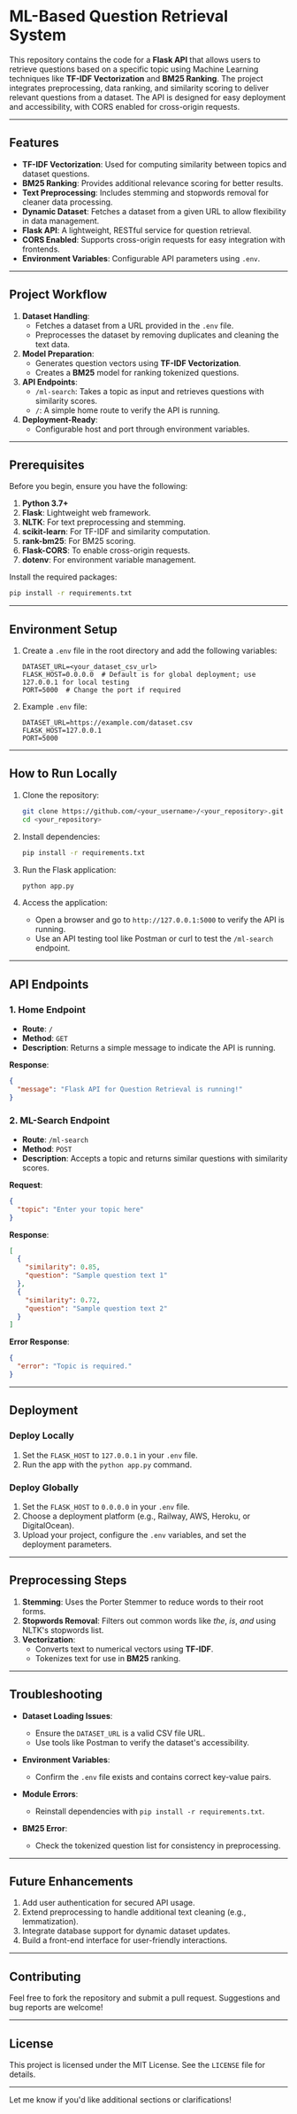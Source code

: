 # ML-Based Question Retrieval System

This repository contains the code for a **Flask API** that allows users to retrieve questions based on a specific topic using Machine Learning techniques like **TF-IDF Vectorization** and **BM25 Ranking**. The project integrates preprocessing, data ranking, and similarity scoring to deliver relevant questions from a dataset. The API is designed for easy deployment and accessibility, with CORS enabled for cross-origin requests.

---

## Features

- **TF-IDF Vectorization**: Used for computing similarity between topics and dataset questions.
- **BM25 Ranking**: Provides additional relevance scoring for better results.
- **Text Preprocessing**: Includes stemming and stopwords removal for cleaner data processing.
- **Dynamic Dataset**: Fetches a dataset from a given URL to allow flexibility in data management.
- **Flask API**: A lightweight, RESTful service for question retrieval.
- **CORS Enabled**: Supports cross-origin requests for easy integration with frontends.
- **Environment Variables**: Configurable API parameters using `.env`.

---

## Project Workflow

1. **Dataset Handling**: 
   - Fetches a dataset from a URL provided in the `.env` file.
   - Preprocesses the dataset by removing duplicates and cleaning the text data.
2. **Model Preparation**: 
   - Generates question vectors using **TF-IDF Vectorization**.
   - Creates a **BM25** model for ranking tokenized questions.
3. **API Endpoints**: 
   - `/ml-search`: Takes a topic as input and retrieves questions with similarity scores.
   - `/`: A simple home route to verify the API is running.
4. **Deployment-Ready**:
   - Configurable host and port through environment variables.

---

## Prerequisites

Before you begin, ensure you have the following:

1. **Python 3.7+**
2. **Flask**: Lightweight web framework.
3. **NLTK**: For text preprocessing and stemming.
4. **scikit-learn**: For TF-IDF and similarity computation.
5. **rank-bm25**: For BM25 scoring.
6. **Flask-CORS**: To enable cross-origin requests.
7. **dotenv**: For environment variable management.

Install the required packages:

```bash
pip install -r requirements.txt
```

---

## Environment Setup

1. Create a `.env` file in the root directory and add the following variables:

   ```env
   DATASET_URL=<your_dataset_csv_url>
   FLASK_HOST=0.0.0.0  # Default is for global deployment; use 127.0.0.1 for local testing
   PORT=5000  # Change the port if required
   ```

2. Example `.env` file:

   ```env
   DATASET_URL=https://example.com/dataset.csv
   FLASK_HOST=127.0.0.1
   PORT=5000
   ```

---

## How to Run Locally

1. Clone the repository:

   ```bash
   git clone https://github.com/<your_username>/<your_repository>.git
   cd <your_repository>
   ```

2. Install dependencies:

   ```bash
   pip install -r requirements.txt
   ```

3. Run the Flask application:

   ```bash
   python app.py
   ```

4. Access the application:
   - Open a browser and go to `http://127.0.0.1:5000` to verify the API is running.
   - Use an API testing tool like Postman or curl to test the `/ml-search` endpoint.

---

## API Endpoints

### 1. **Home Endpoint**
   - **Route**: `/`
   - **Method**: `GET`
   - **Description**: Returns a simple message to indicate the API is running.

   **Response**:
   ```json
   {
     "message": "Flask API for Question Retrieval is running!"
   }
   ```

### 2. **ML-Search Endpoint**
   - **Route**: `/ml-search`
   - **Method**: `POST`
   - **Description**: Accepts a topic and returns similar questions with similarity scores.

   **Request**:
   ```json
   {
     "topic": "Enter your topic here"
   }
   ```

   **Response**:
   ```json
   [
     {
       "similarity": 0.85,
       "question": "Sample question text 1"
     },
     {
       "similarity": 0.72,
       "question": "Sample question text 2"
     }
   ]
   ```

   **Error Response**:
   ```json
   {
     "error": "Topic is required."
   }
   ```

---

## Deployment

### Deploy Locally
1. Set the `FLASK_HOST` to `127.0.0.1` in your `.env` file.
2. Run the app with the `python app.py` command.

### Deploy Globally
1. Set the `FLASK_HOST` to `0.0.0.0` in your `.env` file.
2. Choose a deployment platform (e.g., Railway, AWS, Heroku, or DigitalOcean).
3. Upload your project, configure the `.env` variables, and set the deployment parameters.

---

## Preprocessing Steps

1. **Stemming**: Uses the Porter Stemmer to reduce words to their root forms.
2. **Stopwords Removal**: Filters out common words like *the*, *is*, *and* using NLTK's stopwords list.
3. **Vectorization**:
   - Converts text to numerical vectors using **TF-IDF**.
   - Tokenizes text for use in **BM25** ranking.

---

## Troubleshooting

- **Dataset Loading Issues**:
  - Ensure the `DATASET_URL` is a valid CSV file URL.
  - Use tools like Postman to verify the dataset's accessibility.

- **Environment Variables**:
  - Confirm the `.env` file exists and contains correct key-value pairs.

- **Module Errors**:
  - Reinstall dependencies with `pip install -r requirements.txt`.

- **BM25 Error**:
  - Check the tokenized question list for consistency in preprocessing.

---

## Future Enhancements

1. Add user authentication for secured API usage.
2. Extend preprocessing to handle additional text cleaning (e.g., lemmatization).
3. Integrate database support for dynamic dataset updates.
4. Build a front-end interface for user-friendly interactions.

---

## Contributing

Feel free to fork the repository and submit a pull request. Suggestions and bug reports are welcome!

---

## License

This project is licensed under the MIT License. See the `LICENSE` file for details.

---

Let me know if you'd like additional sections or clarifications!